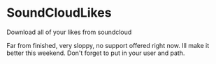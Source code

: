 SoundCloudLikes
===============

Download all of your likes from soundcloud

Far from finished, very sloppy, no support offered right now. Ill make it better this weekend. Don't forget to put in your user and path.
